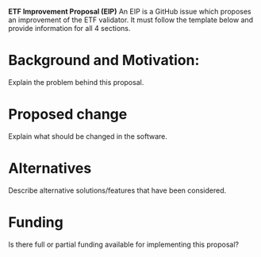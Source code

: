 **ETF Improvement Proposal (EIP)**
An EIP is a GitHub issue which proposes an improvement of the ETF validator.
It must follow the template below and provide information for all 4 sections.

# Background and Motivation:
Explain the problem behind this proposal.

# Proposed change
Explain what should be changed in the software.

# Alternatives
Describe alternative solutions/features that have been considered.

# Funding
Is there full or partial funding available for implementing this proposal?
